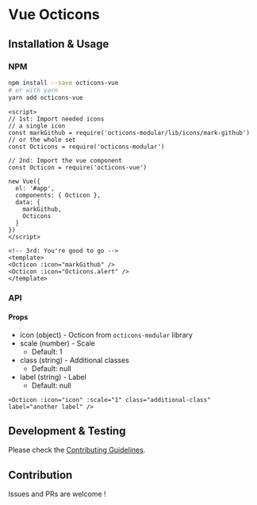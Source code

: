 # Vue Octicons
## Installation & Usage
### NPM
```bash
npm install --save octicons-vue
# or with yarn
yarn add octicons-vue
```

```vue
<script>
// 1st: Import needed icons
// a single icon
const markGithub = require('octicons-modular/lib/icons/mark-github')
// or the whole set
const Octicons = require('octicons-modular')

// 2nd: Import the vue component
const Octicon = require('octicons-vue')

new Vue({
  el: '#app',
  components: { Octicon },
  data: {
    markGithub,
    Octicons
  }
})
</script>

<!-- 3rd: You're good to go -->
<template>
<Octicon :icon="markGithub" />
<Octicon :icon="Octicons.alert" />
</template>
```

### API
#### Props

+ icon (object) - Octicon from `octicons-modular` library
+ scale (number) - Scale
    + Default: 1
+ class (string) - Additional classes
    + Default: null
+ label (string) - Label
    + Default: null

```vue
<Octicon :icon="icon" :scale="1" class="additional-class" label="another label" />
```

## Development & Testing
Please check the [Contributing Guidelines](https://github.com/hiendv/octicons-modular/blob/master/CONTRIBUTING.md).

## Contribution
Issues and PRs are welcome !
